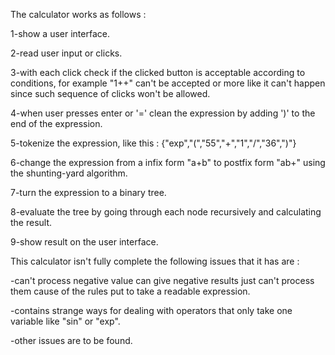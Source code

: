 The calculator works as follows :

  1-show a user interface.
  
  2-read user input or clicks.
  
  3-with each click check if the clicked button is acceptable according to conditions, for example "1++" can't be accepted or more like it can't happen since such sequence of clicks won't be allowed.  
  
  4-when user presses enter or '=' clean the expression by adding ')' to the end of the expression.
  
  5-tokenize the expression, like this : {"exp","(","55","+","1","/","36",")"}
  
  6-change the expression from a infix form "a+b" to postfix form "ab+" using the shunting-yard algorithm.
  
  7-turn the expression to a binary tree.
  
  8-evaluate the tree by going through each node recursively and calculating the result.
  
  9-show result on the user interface.
  
This calculator isn't fully complete the following issues that it has are :

  -can't process negative value can give negative results just can't process them cause of the rules put to take a readable expression.
	 
  -contains strange ways for dealing with operators that only take one variable like "sin" or "exp".
	 
  -other issues are to be found.
